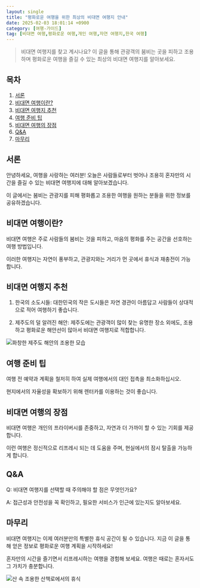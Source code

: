 ```yaml
---
layout: single
title: "평화로운 여행을 위한 최상의 비대면 여행지 안내"
date: 2025-02-03 18:01:14 +0900
category: [여행-가이드]
tag: [비대면 여행,평화로운 여행,개인 여행,자연 여행지,한국 여행]
---
```

  
> 비대면 여행지를 찾고 계시나요? 이 글을 통해 관광객의 붐비는 곳을 피하고 조용하며 평화로운 여행을 즐길 수 있는 최상의 비대면 여행지를 알아보세요.

## 목차
1. [서론](#서론)
2. [비대면 여행이란?](#비대면-여행이란)
3. [비대면 여행지 추천](#비대면-여행지-추천)
4. [여행 준비 팁](#여행-준비-팁)
5. [비대면 여행의 장점](#비대면-여행의-장점)
6. [Q&A](#qa)
7. [마무리](#마무리)

## 서론

안녕하세요, 여행을 사랑하는 여러분! 오늘은 사람들로부터 벗어나 조용히 혼자만의 시간을 즐길 수 있는 비대면 여행지에 대해 알아보겠습니다.


이 글에서는 붐비는 관광지를 피해 평화롭고 조용한 여행을 원하는 분들을 위한 정보를 공유하겠습니다.



## 비대면 여행이란?

비대면 여행은 주로 사람들의 붐비는 것을 피하고, 마음의 평화를 주는 공간을 선호하는 여행 방법입니다.


이러한 여행지는 자연이 풍부하고, 관광지와는 거리가 먼 곳에서 휴식과 재충전이 가능합니다.



## 비대면 여행지 추천

1. 한국의 소도시들: 대한민국의 작은 도시들은 자연 경관이 아름답고 사람들이 상대적으로 적어 여행하기 좋습니다.


2. 제주도의 덜 알려진 해안: 제주도에는 관광객이 많이 찾는 유명한 장소 외에도, 조용하고 평화로운 해안선이 많아서 비대면 여행지로 적합합니다.


![화창한 제주도 해안의 조용한 모습](https://i.ibb.co/mrCfZR6j/EnwxxFk.png)



## 여행 준비 팁

여행 전 예약과 계획을 철저히 하여 실제 여행에서의 대인 접촉을 최소화하십시오.


현지에서의 자율성을 확보하기 위해 렌터카를 이용하는 것이 좋습니다.



## 비대면 여행의 장점

비대면 여행은 개인의 프라이버시를 존중하고, 자연과 더 가까이 할 수 있는 기회를 제공합니다.


이런 여행은 정신적으로 리프레시 되는 데 도움을 주며, 현실에서의 잠시 탈출을 가능하게 합니다.



## Q&A

Q: 비대면 여행지를 선택할 때 주의해야 할 점은 무엇인가요?


A: 접근성과 안전성을 꼭 확인하고, 필요한 서비스가 인근에 있는지도 알아보세요.



## 마무리

비대면 여행지는 이제 여러분만의 특별한 휴식 공간이 될 수 있습니다. 지금 이 글을 통해 얻은 정보로 평화로운 여행 계획을 시작하세요!


혼자만의 시간을 즐기면서 리프레시하는 여행을 경험해 보세요. 여행은 때로는 혼자서도 그 가치가 충분합니다.


![산 속 조용한 산책로에서의 휴식](https://i.ibb.co/HTJBTHNC/E7-Wap-DXe-A55-O8.png)

